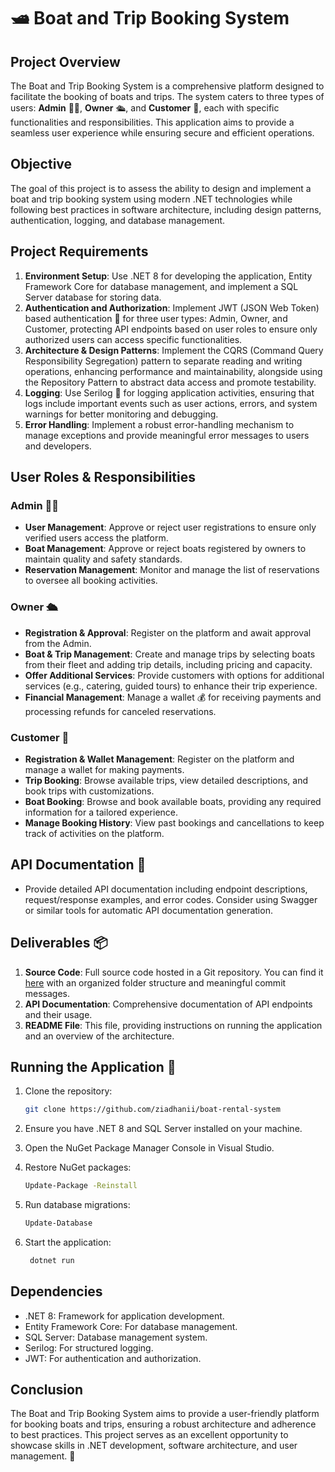 # 🛥️ Boat and Trip Booking System

## Project Overview
The Boat and Trip Booking System is a comprehensive platform designed to facilitate the booking of boats and trips. The system caters to three types of users: **Admin** 👨‍💼, **Owner** 🛳️, and **Customer** 👥, each with specific functionalities and responsibilities. This application aims to provide a seamless user experience while ensuring secure and efficient operations.

## Objective
The goal of this project is to assess the ability to design and implement a boat and trip booking system using modern .NET technologies while following best practices in software architecture, including design patterns, authentication, logging, and database management.

## Project Requirements
1. **Environment Setup**: Use .NET 8 for developing the application, Entity Framework Core for database management, and implement a SQL Server database for storing data.
2. **Authentication and Authorization**: Implement JWT (JSON Web Token) based authentication 🔑 for three user types: Admin, Owner, and Customer, protecting API endpoints based on user roles to ensure only authorized users can access specific functionalities.
3. **Architecture & Design Patterns**: Implement the CQRS (Command Query Responsibility Segregation) pattern to separate reading and writing operations, enhancing performance and maintainability, alongside using the Repository Pattern to abstract data access and promote testability.
4. **Logging**: Use Serilog 📜 for logging application activities, ensuring that logs include important events such as user actions, errors, and system warnings for better monitoring and debugging.
5. **Error Handling**: Implement a robust error-handling mechanism to manage exceptions and provide meaningful error messages to users and developers.

## User Roles & Responsibilities
### Admin 👨‍💼
- **User Management**: Approve or reject user registrations to ensure only verified users access the platform.
- **Boat Management**: Approve or reject boats registered by owners to maintain quality and safety standards.
- **Reservation Management**: Monitor and manage the list of reservations to oversee all booking activities.

### Owner 🛳️
- **Registration & Approval**: Register on the platform and await approval from the Admin.
- **Boat & Trip Management**: Create and manage trips by selecting boats from their fleet and adding trip details, including pricing and capacity.
- **Offer Additional Services**: Provide customers with options for additional services (e.g., catering, guided tours) to enhance their trip experience.
- **Financial Management**: Manage a wallet 💰 for receiving payments and processing refunds for canceled reservations.

### Customer 👥
- **Registration & Wallet Management**: Register on the platform and manage a wallet for making payments.
- **Trip Booking**: Browse available trips, view detailed descriptions, and book trips with customizations.
- **Boat Booking**: Browse and book available boats, providing any required information for a tailored experience.
- **Manage Booking History**: View past bookings and cancellations to keep track of activities on the platform.

## API Documentation 📖
- Provide detailed API documentation including endpoint descriptions, request/response examples, and error codes. Consider using Swagger or similar tools for automatic API documentation generation.

## Deliverables 📦
1. **Source Code**: Full source code hosted in a Git repository. You can find it [here](https://github.com/ziadhanii/boat-rental-system) with an organized folder structure and meaningful commit messages.
2. **API Documentation**: Comprehensive documentation of API endpoints and their usage.
3. **README File**: This file, providing instructions on running the application and an overview of the architecture.
## Running the Application 🚀

1. Clone the repository:
   ```bash
   git clone https://github.com/ziadhanii/boat-rental-system

2. Ensure you have .NET 8 and SQL Server installed on your machine.

3. Open the NuGet Package Manager Console in Visual Studio.

4. Restore NuGet packages:
   ```bash
   Update-Package -Reinstall
4. Run database migrations:
   ```bash
   Update-Database
5. Start the application:
   ```bash
    dotnet run

## Dependencies

- .NET 8: Framework for application development.
- Entity Framework Core: For database management.
- SQL Server: Database management system.
- Serilog: For structured logging.
- JWT: For authentication and authorization.
## Conclusion

The Boat and Trip Booking System aims to provide a user-friendly platform for booking boats and trips, ensuring a robust architecture and adherence to best practices. This project serves as an excellent opportunity to showcase skills in .NET development, software architecture, and user management. 🚀

